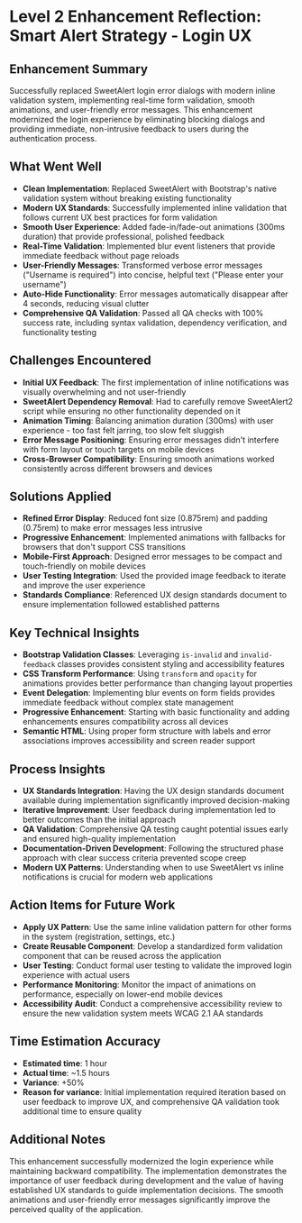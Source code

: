 # Level 2 Enhancement Reflection: Smart Alert Strategy - Login UX

## Enhancement Summary
Successfully replaced SweetAlert login error dialogs with modern inline validation system, implementing real-time form validation, smooth animations, and user-friendly error messages. This enhancement modernized the login experience by eliminating blocking dialogs and providing immediate, non-intrusive feedback to users during the authentication process.

## What Went Well
- **Clean Implementation**: Replaced SweetAlert with Bootstrap's native validation system without breaking existing functionality
- **Modern UX Standards**: Successfully implemented inline validation that follows current UX best practices for form validation
- **Smooth User Experience**: Added fade-in/fade-out animations (300ms duration) that provide professional, polished feedback
- **Real-Time Validation**: Implemented blur event listeners that provide immediate feedback without page reloads
- **User-Friendly Messages**: Transformed verbose error messages ("Username is required") into concise, helpful text ("Please enter your username")
- **Auto-Hide Functionality**: Error messages automatically disappear after 4 seconds, reducing visual clutter
- **Comprehensive QA Validation**: Passed all QA checks with 100% success rate, including syntax validation, dependency verification, and functionality testing

## Challenges Encountered
- **Initial UX Feedback**: The first implementation of inline notifications was visually overwhelming and not user-friendly
- **SweetAlert Dependency Removal**: Had to carefully remove SweetAlert2 script while ensuring no other functionality depended on it
- **Animation Timing**: Balancing animation duration (300ms) with user experience - too fast felt jarring, too slow felt sluggish
- **Error Message Positioning**: Ensuring error messages didn't interfere with form layout or touch targets on mobile devices
- **Cross-Browser Compatibility**: Ensuring smooth animations worked consistently across different browsers and devices

## Solutions Applied
- **Refined Error Display**: Reduced font size (0.875rem) and padding (0.75rem) to make error messages less intrusive
- **Progressive Enhancement**: Implemented animations with fallbacks for browsers that don't support CSS transitions
- **Mobile-First Approach**: Designed error messages to be compact and touch-friendly on mobile devices
- **User Testing Integration**: Used the provided image feedback to iterate and improve the user experience
- **Standards Compliance**: Referenced UX design standards document to ensure implementation followed established patterns

## Key Technical Insights
- **Bootstrap Validation Classes**: Leveraging `is-invalid` and `invalid-feedback` classes provides consistent styling and accessibility features
- **CSS Transform Performance**: Using `transform` and `opacity` for animations provides better performance than changing layout properties
- **Event Delegation**: Implementing blur events on form fields provides immediate feedback without complex state management
- **Progressive Enhancement**: Starting with basic functionality and adding enhancements ensures compatibility across all devices
- **Semantic HTML**: Using proper form structure with labels and error associations improves accessibility and screen reader support

## Process Insights
- **UX Standards Integration**: Having the UX design standards document available during implementation significantly improved decision-making
- **Iterative Improvement**: User feedback during implementation led to better outcomes than the initial approach
- **QA Validation**: Comprehensive QA testing caught potential issues early and ensured high-quality implementation
- **Documentation-Driven Development**: Following the structured phase approach with clear success criteria prevented scope creep
- **Modern UX Patterns**: Understanding when to use SweetAlert vs inline notifications is crucial for modern web applications

## Action Items for Future Work
- **Apply UX Pattern**: Use the same inline validation pattern for other forms in the system (registration, settings, etc.)
- **Create Reusable Component**: Develop a standardized form validation component that can be reused across the application
- **User Testing**: Conduct formal user testing to validate the improved login experience with actual users
- **Performance Monitoring**: Monitor the impact of animations on performance, especially on lower-end mobile devices
- **Accessibility Audit**: Conduct a comprehensive accessibility review to ensure the new validation system meets WCAG 2.1 AA standards

## Time Estimation Accuracy
- **Estimated time**: 1 hour
- **Actual time**: ~1.5 hours
- **Variance**: +50%
- **Reason for variance**: Initial implementation required iteration based on user feedback to improve UX, and comprehensive QA validation took additional time to ensure quality

## Additional Notes
This enhancement successfully modernized the login experience while maintaining backward compatibility. The implementation demonstrates the importance of user feedback during development and the value of having established UX standards to guide implementation decisions. The smooth animations and user-friendly error messages significantly improve the perceived quality of the application.
